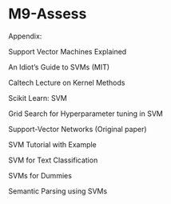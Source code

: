 # M9-Assess


Appendix:

Support Vector Machines Explained​

An Idiot’s Guide to SVMs (MIT)​

Caltech Lecture on Kernel Methods​

Scikit Learn: SVM​

Grid Search for Hyperparameter tuning in SVM​

Support-Vector Networks (Original paper) ​

SVM Tutorial with Example​

SVM for Text Classification​

SVMs for Dummies​

Semantic Parsing using SVMs
